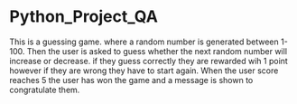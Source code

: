 # Python_Project_QA

This is a guessing game. where a random number is generated between 1-100. 
Then the user is asked to guess whether the next random number will increase or decrease.
if they guess correctly they are rewarded wih 1 point however if they are wrong they have to start again.
When the user score reaches 5 the user has won the game and a message is shown to congratulate them.
